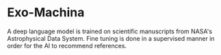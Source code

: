 # Exo-Machina
A deep language model is trained on scientific manuscripts from NASA's Astrophysical Data System. Fine tuning is done in a supervised manner in order for the AI to recommend references.
